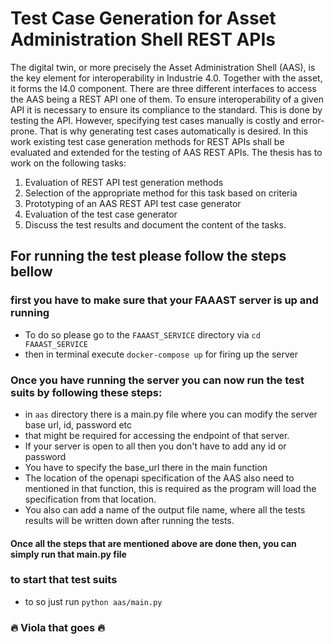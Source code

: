# Test Case Generation for Asset Administration Shell REST APIs

The digital twin, or more precisely the Asset Administration Shell (AAS), is the key element for interoperability in 
Industrie 4.0. Together with the asset, it forms the I4.0 component. There are three different interfaces to access the
AAS being a REST API one of them. To ensure interoperability of a given API it is necessary to ensure its compliance to
the standard. This is done by testing the API. However, specifying test cases manually is costly and error-prone.
That is why generating test cases automatically is desired. In this work existing test case generation methods for 
REST APIs shall be evaluated and extended for the testing of AAS REST APIs.
The thesis has to work on the following tasks:

1. Evaluation of REST API test generation methods 
2. Selection of the appropriate method for this task based on criteria
3. Prototyping of an AAS REST API test case generator
4. Evaluation of the test case generator 
5. Discuss the test results and document the content of the tasks. 


## For running the test please follow the steps bellow
### first you have to make sure that your FAAAST server is up and running
- To do so please go to the `FAAAST_SERVICE` directory via `cd FAAAST_SERVICE` 
- then in terminal execute `docker-compose up` for firing up the server

### Once you have running the server you can now run the test suits by following these steps:
- in `aas` directory there is a main.py file where you can modify the server base url, id, password etc 
- that might be required for accessing the endpoint of that server.
- If your server is open to all then you don't have to add any id or password 
- You have to specify the base_url there in the main function 
- The location of the openapi specification of the AAS also need to mentioned in that function, this is required as 
  the program will load the specification from that location.
- You also can add a name of the output file name, where all the tests results will be written down after running the
  tests.

#### Once all the steps that are mentioned above are done then, you can simply run that main.py file
###  to start that test suits
- to so just run `python aas/main.py`

### :fire: Viola that goes :fire: